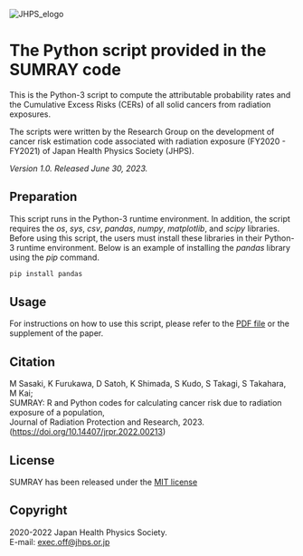 ![JHPS_elogo](https://github.com/JapanHealthPhysicsSociety/SUMRAY/assets/100466085/da86d36f-5f97-4b75-bf70-f92a17e744f0)

# **The Python script provided in the SUMRAY code**
This is the Python-3 script to compute the attributable probability rates and the Cumulative Excess Risks (CERs) of all solid cancers from radiation exposures.

The scripts were written by the Research Group on the development of cancer risk estimation code associated with radiation exposure (FY2020 - FY2021) of Japan Health Physics Society (JHPS).

*Version 1.0. Released June 30, 2023.*

## Preparation
This script runs in the Python-3 runtime environment. In addition, the script requires the *os*, *sys*, *csv*, *pandas*, *numpy*, *matplotlib*, and *scipy* libraries. Before using this script, the users must install these libraries in their Python-3 runtime environment. Below is an example of installing the *pandas* library using the *pip* command.  
  
 ```sh
 pip install pandas
 ```  
  
## Usage
For instructions on how to use this script, please refer to the [PDF file](https://github.com/JapanHealthPhysicsSociety/SUMRAY/files/11660068/Python-Usage.pdf) or the supplement of the paper.

## Citation
M Sasaki, K Furukawa, D Satoh, K Shimada, S Kudo, S Takagi, S Takahara, M Kai;  
SUMRAY: R and Python codes for calculating cancer risk due to radiation exposure of a population,  
Journal of Radiation Protection and Research, 2023.  
(https://doi.org/10.14407/jrpr.2022.00213)

## License
SUMRAY has been released under the [MIT license](https://github.com/JapanHealthPhysicsSociety/SUMRAY/blob/main/LICENSE.md)

## Copyright
2020-2022 Japan Health Physics Society.  
E-mail: exec.off@jhps.or.jp
